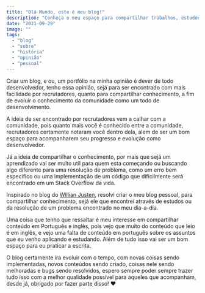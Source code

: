```yaml
---
title: "Olá Mundo, este é meu blog!"
description: "Conheça o meu espaço para compartilhar trabalhos, estudos, conhecimento e marcar minha presença na web de uma forma que faça a diferança para as pessoas."
date: "2021-09-29"
image: ""
tags:
  - "blog"
  - "sobre"
  - "história"
  - "opinião"
  - "pessoal"
---
```


Criar um blog, e ou, um portfólio na minha opinião é dever de todo desenvolvedor, tenho essa opinião, sejá para ser encontrado com mais facilidade por recrutadores, quanto para compartilhar conhecimento, a fim de evoluir o conhecimento da comunidade como um todo de desenvolvimento.

A ideia de ser encontrado por recrutadores vem a calhar com a comunidade, pois quanto mais você é conhecido entre a comunidade, recrutadores certamente notaram você dentro dela, alem de ser um bom espaço para acompanharem seu progresso e evolução como desenvolvedor.

Já a ideia de compartilhar o conhecimento, por mais que sejá um aprendizado vai ser muito util para quem esta começando ou buscando algo diferente para uma resolução de problema, como um erro bem especifico ou uma implementação de um código que dificilmente será encontrado em um Stack Overflow da vida.

Inspirado no blog do [Willian Justen](https://willianjusten.com.br/), resolvi criar o meu blog pessoal, para compartilhar conhecimento, sejá ele que encontrei através de estudos ou da resolução de um problema encontrado no meu dia-a-dia.

Uma coisa que tenho que ressaltar é meu interesse em compartilhar conteúdo em Português e inglês, pois vejo que muito do conteúdo que leio é em inglês, e vejo uma falta de conteúdo em português sobre os assuntos que eu venho aplicando e estudando. Além de tudo isso vai ser um bom espaço para eu praticar a escrita.

O blog certamente ira evoluir com o tempo, com novas coisas sendo implementadas, novos conteúdos sendo criado, coisas nele sendo melhoradas e bugs sendo resolvidos, espero sempre poder sempre trazer tudo isso com a melhor qualidade possivel para aqueles que acompanham, desde já, obrigado por fazer parte disso! ❤️
